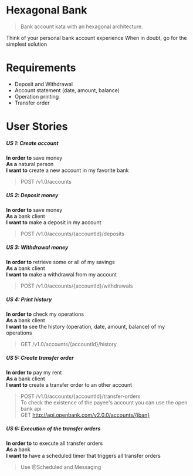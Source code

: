 # Hexagonal Bank

> Bank account kata with an hexagonal architecture.

Think of your personal bank account experience When in doubt, go for the simplest solution

# Requirements

- Deposit and Withdrawal
- Account statement (date, amount, balance)
- Operation printing
- Transfer order

# User Stories

##### US 1: Create account

**In order to** save money  
**As a** natural person  
**I want to** create a new account in my favorite bank
> POST /v1.0/accounts

##### US 2: Deposit money

**In order to** save money  
**As a** bank client  
**I want to** make a deposit in my account
> POST /v1.0/accounts/{accountId}/deposits

##### US 3: Withdrawal money

**In order to** retrieve some or all of my savings  
**As a** bank client  
**I want to** make a withdrawal from my account
> POST /v1.0/accounts/{accountId}/withdrawals

##### US 4: Print history

**In order to** check my operations  
**As a** bank client  
**I want to** see the history (operation, date, amount, balance)  of my operations
> GET /v1.0/accounts/{accountId}/history

##### US 5: Create transfer order

**In order to** pay my rent  
**As a** bank client  
**I want to** create a transfer order to an other account
> POST /v1.0/accounts/{accountId}/transfer-orders  
> To check the existence of the payee's account you can use the open bank api  
> GET http://api.openbank.com/v2.0.0/accounts/{iban}

##### US 6: Execution of the transfer orders

**In order to** to execute all transfer orders  
**As a** bank  
**I want to** have a scheduled timer that triggers all transfer orders
> Use @Scheduled and Messaging
